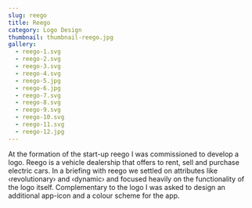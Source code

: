 ```yaml
---
slug: reego
title: Reego
category: Logo Design
thumbnail: thumbnail-reego.jpg
gallery:
  - reego-1.svg
  - reego-2.svg
  - reego-3.svg
  - reego-4.svg
  - reego-5.jpg
  - reego-6.jpg
  - reego-7.svg
  - reego-8.svg
  - reego-9.svg
  - reego-10.svg
  - reego-11.svg
  - reego-12.jpg
---
```

At the formation of the start-up reego I was commissioned to develop a logo. Reego is a vehicle dealership that offers to rent, sell and purchase electric cars. In a briefing with reego we settled on attributes like ‹revolutionary› and ‹dynamic› and focused heavily on the functionality of the logo itself. Complementary to the logo I was asked to design an additional app-icon and a colour scheme for the app.